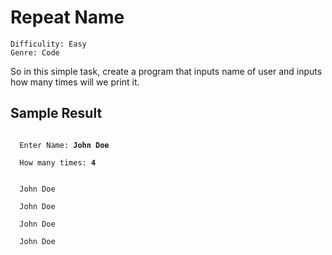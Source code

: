 # Repeat Name

    Difficulity: Easy
    Genre: Code

So in this simple task, create a program that inputs name of user and inputs how many times will we print it.

## Sample Result

<code>
  Enter Name: <b>John Doe</b> <br>
  How many times: <b>4</b> <br> <br>
  John Doe<br>
  John Doe<br>
  John Doe<br>
  John Doe
</code>

